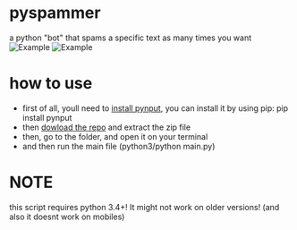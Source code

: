 # pyspammer
a python "bot" that spams a specific text as many times you want
![Example](../master/pic1.png)
![Example](../master/pic2.png)

# how to use
* first of all, youll need to [install pynput](https://pypi.org/project/pynput/), you can install it by using pip: pip install pynput
* then [dowload the repo](https://github.com/devlocalhost/pyspammer/archive/master.zip) and extract the zip file
* then, go to the folder, and open it on your terminal
* and then run the main file (python3/python main.py)

# NOTE
this script requires python 3.4+! It might not work on older versions! (and also it doesnt work on mobiles)
